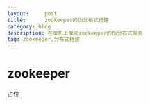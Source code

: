 ```yaml
---
layout:     post
title:      zookeeper的伪分布式搭建
category: blog
description: 在单机上单间zookeeper的伪分布式服务
tag: zookeeper,分布式搭建
---
```


# zookeeper

占位